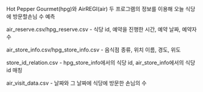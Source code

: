 Hot Pepper Gourmet(hpg)와 AirREGI(air) 두 프로그램의 정보를 이용해 오늘 식당에 방문할손님 수 예측


air_reserve.csv/hpg_reserve.csv - 식당 id, 예약을 진행한 시간, 예약 날짜, 예약자 수

air_store_info.csv/hpg_store_info.csv - 음식점 종류, 위치 이름, 경도, 위도

store_id_relation.csv - hpg_store_info에서의 식당 id, air_store_info에서의 식당 id 매칭

air_visit_data.csv - 날짜와 그 날짜에 식당에 방문한 손님의 수
